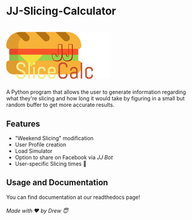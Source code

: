# JJ-Slicing-Calculator
# ![slicecalc](media/slicecalclogo.png)
A Python program that allows the user to generate information regarding what they're slicing and how long it would take by figuring in a small but random buffer to get more accurate results.
## Features
 - "Weekend Slicing" modification
 - User Profile creation
 - Load Simulator
 - Option to share on Facebook via *JJ Bot*
 - User-specific Slicing times :bread:

## Usage and Documentation
You can find documentation at our readthedocs page!

###### Made with :heart: by Drew :innocent:
